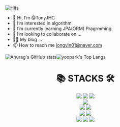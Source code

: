 [![Hits](https://hits.seeyoufarm.com/api/count/incr/badge.svg?url=https%3A%2F%2Fgithub.com%2FTonyJHC%2Fhit-counter&count_bg=%2379C83D&title_bg=%23555555&icon=android.svg&icon_color=%23E7E7E7&title=hits&edge_flat=false)](https://hits.seeyoufarm.com)

- 👋 Hi, I’m @TonyJHC
- 👀 I’m interested in algorithm
- 🌱 I’m currently learning JPA(ORM) Pragrmming
- 💞️ I’m looking to collaborate on ...
- 👨‍💻 My blog ...
- 📫 How to reach me jongvin01@naver.com

![Anurag's GitHub stats](https://github-readme-stats.vercel.app/api?username=TonyJHC&&show_icons=true&theme=dracula)![yoopark's Top Langs](https://github-readme-stats.vercel.app/api/top-langs?username=TonyJHC&layout=compact&theme=dracula)

<div align=center><h1>📚 STACKS 🛠 </h1></div>
      <div align=center>
  <img src="https://img.shields.io/badge/Java-007396?style=for-the-badge&logo=java&logoColor=white"> 
  <img src="https://img.shields.io/badge/c++-00599C?style=for-the-badge&logo=c%2B%2B&logoColor=white">
  <img src="https://img.shields.io/badge/python-3776AB?style=for-the-badge&logo=python&logoColor=white">
      <br>
  <img src="https://img.shields.io/badge/mysql-4479A1?style=for-the-badge&logo=mysql&logoColor=white">
      <br>
      
  <img src="https://img.shields.io/badge/SpringBoot-6DB33F?style=for-the-badge&logo=Spring&logoColor=white"> 
  <img src="https://img.shields.io/badge/JPA-6DB33F?style=for-the-badge&logo=JPA&logoColor=white">  
      <br>
      
  <img src="https://img.shields.io/badge/git-F05032?style=for-the-badge&logo=git&logoColor=white"> 
  <img src="https://img.shields.io/badge/github-181717?style=for-the-badge&logo=github&logoColor=white"> 
      <br>
      
  <img src="https://img.shields.io/badge/linux-FCC624?style=for-the-badge&logo=linux&logoColor=black"> 
  <img src="https://img.shields.io/badge/Amazon AWS-232F3E?style=for-the-badge&logo=Amazon%20AWS&logoColor=white">
  <img src="https://img.shields.io/badge/apache tomcat-F8DC75?style=for-the-badge&logo=apachetomcat&logoColor=white">
      <br>
      </div>

<!---
TonyJHC/TonyJHC is a ✨ special ✨ repository because its `README.md` (this file) appears on your GitHub profile.
You can click the Preview link to take a look at your changes.
--->
